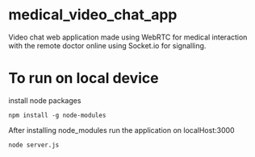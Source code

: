 # medical_video_chat_app
Video chat web application made using WebRTC for medical interaction with the remote doctor online using Socket.io for signalling.
# To run on local device 
install node packages
```
npm install -g node-modules
```
After installing node_modules run the application on localHost:3000
```
node server.js
```
